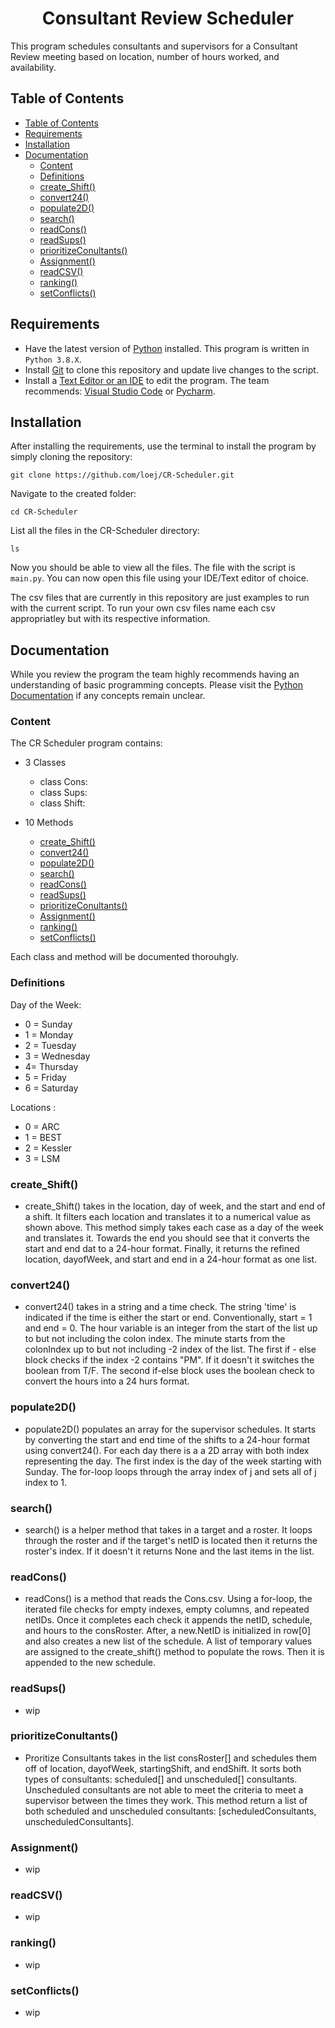 <h1 align="center">Consultant Review Scheduler </h1>

This program schedules consultants and supervisors for a Consultant Review meeting based on location, number of hours worked, and availability.

## Table of Contents

- [Table of Contents](#table-of-contents)
- [Requirements](#requirements)
- [Installation](#installation)
- [Documentation](#documentation)
  - [Content](#content)
  - [Definitions](#definitions)
  - [create_Shift()](#create_shift)
  - [convert24()](#convert24)
  - [populate2D()](#populate2d)
  - [search()](#search)
  - [readCons()](#readcons)
  - [readSups()](#readsups)
  - [prioritizeConultants()](#prioritizeconultants)
  - [Assignment()](#assignment)
  - [readCSV()](#readcsv)
  - [ranking()](#ranking)
  - [setConflicts()](#setconflicts)

## Requirements

- Have the latest version of [Python](https://www.python.org/downloads/) installed. This program is written in `Python 3.8.X`.
- Install [Git](https://git-scm.com/) to clone this repository and update live changes to the script.
- Install a [Text Editor or an IDE](https://www.fullstackpython.com/text-editors-ides.html) to edit the program. The team recommends: [Visual Studio Code](https://code.visualstudio.com/) or [Pycharm](https://www.jetbrains.com/pycharm/).

## Installation

After installing the requirements, use the terminal to install the program by simply cloning the repository:

```
git clone https://github.com/loej/CR-Scheduler.git
```

Navigate to the created folder:

```
cd CR-Scheduler
```

List all the files in the CR-Scheduler directory:

```
ls
```

Now you should be able to view all the files. The file with the script is `main.py`. You can now open this file using your IDE/Text editor of choice.

The csv files that are currently in this repository are just examples to run with the current script. To run your own csv files name each csv appropriatley but with its respective information.

## Documentation

While you review the program the team highly recommends having an understanding of basic programming concepts. Please visit the [Python Documentation](https://docs.python.org/3/) if any concepts remain unclear.

### Content

The CR Scheduler program contains:

- 3 Classes

  - class Cons:
  - class Sups:
  - class Shift:

- 10 Methods

  - [create_Shift()](#create_shift)
  - [convert24()](#convert24)
  - [populate2D()](#populate2d)
  - [search()](#search)
  - [readCons()](#readcons)
  - [readSups()](#readsups)
  - [prioritizeConultants()](#prioritizeconultants)
  - [Assignment()](#assignment)
  - [ranking()](#ranking)
  - [setConflicts()](#setconflicts)

Each class and method will be documented thorouhgly.

### Definitions

Day of the Week:

- 0 = Sunday
- 1 = Monday
- 2 = Tuesday
- 3 = Wednesday
- 4= Thursday
- 5 = Friday
- 6 = Saturday

Locations :

- 0 = ARC
- 1 = BEST
- 2 = Kessler
- 3 = LSM

### create_Shift()

- create_Shift() takes in the location, day of week, and the start and end of a shift. It filters each location and translates it to a numerical value as shown above. This method simply takes each case as a day of the week and translates it. Towards the end you should see that it converts the start and end dat to a 24-hour format. Finally, it returns the refined location, dayofWeek, and start and end in a 24-hour format as one list. 

### convert24()

- convert24() takes in a string and a time check. The string 'time' is indicated if the time is either the start or end. Conventionally, start = 1 and end = 0. The hour variable is an integer from the start of the list up to but not including the colon index. The minute starts from the colonIndex up to but not including -2 index of the list. The first if - else block checks if the index -2 contains "PM". If it doesn't it switches the boolean from T/F. The second if-else block uses the boolean check to convert the hours into a 24 hurs format. 

### populate2D()

- populate2D() populates an array for the supervisor schedules. It starts by converting the start and end time of the shifts to a 24-hour format using convert24(). For each day there is a a 2D array with both index representing the day. The first index is the day of the week starting with Sunday. The for-loop loops through the array index of j and sets all of j index to 1.

### search()

- search() is a helper method that takes in a target and a roster. It loops through the roster and if the target's netID is located then it returns the roster's index. If it doesn't it returns None and the last items in the list. 

### readCons()

- readCons() is a method that reads the Cons.csv. Using a for-loop, the iterated file checks for empty indexes, empty columns, and repeated netIDs. Once it completes each check it appends the netID, schedule, and hours to the consRoster. After, a new.NetID is initialized in row[0] and also creates a new list of the schedule. A list of temporary values are assigned to the create_shift() method to populate the rows. Then it is appended to the new schedule. 
 
### readSups()
- wip

### prioritizeConultants()

- Proritize Consultants takes in the list consRoster[] and schedules them off of location, dayofWeek, startingShift, and endShift. It sorts both types of consultants: scheduled[] and unscheduled[] consultants. Unscheduled consultants are not able to meet the criteria to meet a supervisor between the times they work. This method return a list of both scheduled and unscheduled consultants: [scheduledConsultants, unscheduledConsultants].

### Assignment()

- wip

### readCSV()

- wip

### ranking()

- wip

### setConflicts()

- wip

